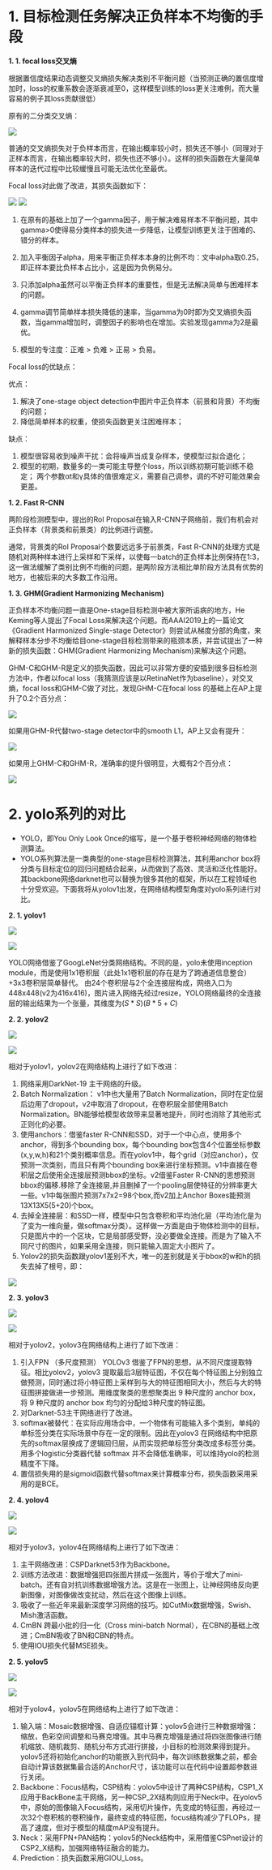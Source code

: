 # **1. 目标检测任务解决正负样本不均衡的手段**

**1. 1. focal loss交叉熵**

根据置信度结果动态调整交叉熵损失解决类别不平衡问题（当预测正确的置信度增加时，loss的权重系数会逐渐衰减至0，这样模型训练的loss更关注难例，而大量容易的例子其loss贡献很低）

原有的二分类交叉熵：

![](https://ai-studio-static-online.cdn.bcebos.com/6a8ea3fdc3ef41e6be2a3edd3a69c67268ef06de68574f35bab19bcbac3418cb)


普通的交叉熵损失对于负样本而言，在输出概率较小时，损失还不够小（同理对于正样本而言，在输出概率较大时，损失也还不够小）。这样的损失函数在大量简单样本的迭代过程中比较缓慢且可能无法优化至最优。

Focal loss对此做了改进，其损失函数如下：

![](https://ai-studio-static-online.cdn.bcebos.com/f58d7eefe13b4b06b4de532b001270bf0a488274e2c44686808a94be5738c01e)
![](https://ai-studio-static-online.cdn.bcebos.com/24ae8ca277924a84971b2cdc0149042f5eca444799414fb7b6bef269bf831e5b)


1. 在原有的基础上加了一个gamma因子，用于解决难易样本不平衡问题，其中gamma>0使得易分类样本的损失进一步降低，让模型训练更关注于困难的、错分的样本。

2. 加入平衡因子alpha，用来平衡正负样本本身的比例不均：文中alpha取0.25，即正样本要比负样本占比小，这是因为负例易分。

3. 只添加alpha虽然可以平衡正负样本的重要性，但是无法解决简单与困难样本的问题。

4. gamma调节简单样本损失降低的速率，当gamma为0时即为交叉熵损失函数，当gamma增加时，调整因子的影响也在增加。实验发现gamma为2是最优。

5. 模型的专注度：正难 > 负难 > 正易 > 负易。

Focal loss的优缺点：

优点：
1. 解决了one-stage object detection中图片中正负样本（前景和背景）不均衡的问题；
2. 降低简单样本的权重，使损失函数更关注困难样本；

缺点：
1. 模型很容易收到噪声干扰：会将噪声当成复杂样本，使模型过拟合退化；
2. 模型的初期，数量多的一类可能主导整个loss，所以训练初期可能训练不稳定；
两个参数αt和γ具体的值很难定义，需要自己调参，调的不好可能效果会更差。

**1. 2. Fast R-CNN**

两阶段检测模型中，提出的RoI Proposal在输入R-CNN子网络前，我们有机会对正负样本（背景类和前景类）的比例进行调整。

通常，背景类的RoI Proposal个数要远远多于前景类，Fast R-CNN的处理方式是随机对两种样本进行上采样和下采样，以使每一batch的正负样本比例保持在1:3，这一做法缓解了类别比例不均衡的问题，是两阶段方法相比单阶段方法具有优势的地方，也被后来的大多数工作沿用。

**1. 3. GHM(Gradient Harmonizing Mechanism)**

正负样本不均衡问题一直是One-stage目标检测中被大家所诟病的地方，He Keming等人提出了Focal Loss来解决这个问题。而AAAI2019上的一篇论文《Gradient Harmonized Single-stage Detector》则尝试从梯度分部的角度，来解释样本分步不均衡给目one-stage目标检测带来的瓶颈本质，并尝试提出了一种新的损失函数：GHM(Gradient Harmonizing Mechanism)来解决这个问题。

GHM-C和GHM-R是定义的损失函数，因此可以非常方便的安插到很多目标检测方法中，作者以focal loss（我猜测应该是以RetinaNet作为baseline），对交叉熵，focal loss和GHM-C做了对比，发现GHM-C在focal loss 的基础上在AP上提升了0.2个百分点：

![](https://ai-studio-static-online.cdn.bcebos.com/f3adfb0a0d7f47fcb770b0924b4a9942a1adbfeb7b634207a8908c315509ec8b)


如果用GHM-R代替two-stage detector中的smooth L1，AP上又会有提升：

![](https://ai-studio-static-online.cdn.bcebos.com/f06b469a51a5403bb81e32d174538c00def133315e6e4694a15a8cf4984dc114)


如果用上GHM-C和GHM-R，准确率的提升很明显，大概有2个百分点：


![](https://ai-studio-static-online.cdn.bcebos.com/5b59849cf4834f3fb4712768e434d5a70fd50e62830b4b00b7422f1d08b9edab)


# 2. **yolo系列的对比**

* YOLO，即You Only Look Once的缩写，是一个基于卷积神经网络的物体检测算法。
* YOLO系列算法是一类典型的one-stage目标检测算法，其利用anchor box将分类与目标定位的回归问题结合起来，从而做到了高效、灵活和泛化性能好。其backbone网络darknet也可以替换为很多其他的框架，所以在工程领域也十分受欢迎。下面我将从yolov1出发，在网络结构模型角度对yolo系列进行对比。

**2. 1. yolov1**

![](https://ai-studio-static-online.cdn.bcebos.com/a8033fa830434af99da3d8ee15ff8630c6b5b80d6a8e4954bd2b724abef3fddd)


![](https://ai-studio-static-online.cdn.bcebos.com/bbe47b6e70f24d8d83ea35bc1df799b2f459b560147d4cc1bbffa3cfe9dd46ee)


YOLO网络借鉴了GoogLeNet分类网络结构。不同的是，yolo未使用inception module，而是使用1x1卷积层（此处1x1卷积层的存在是为了跨通道信息整合）+3x3卷积层简单替代。 由24个卷积层与2个全连接层构成，网络入口为448x448(v2为416x416)，图片进入网络先经过resize，YOLO网络最终的全连接层的输出结果为一个张量，其维度为$\left(S*S\right)\left(B*5+C\right)$

**2. 2.  yolov2**

![](https://ai-studio-static-online.cdn.bcebos.com/62f7160caff54ff8a24b0e65b9befee62dc12034623a430cbe55d3db07ac4363)



![](https://ai-studio-static-online.cdn.bcebos.com/a206e7be38044c328d4530701e90a9aa0fc98a50a98e4395818770e84a49fddc)


相对于yolov1，yolov2在网络结构上进行了如下改进：
1. 网络采用DarkNet-19 主干网络的升级。
2. Batch Normalization： v1中也大量用了Batch Normalization，同时在定位层后边用了dropout，v2中取消了dropout，在卷积层全部使用Batch Normalization。BN能够给模型收敛带来显著地提升，同时也消除了其他形式正则化的必要。
3. 使用anchors：借鉴faster R-CNN和SSD，对于一个中心点，使用多个anchor，得到多个bounding box，每个bounding box包含4个位置坐标参数(x,y,w,h)和21个类别概率信息。而在yolov1中，每个grid（对应anchor），仅预测一次类别，而且只有两个bounding box来进行坐标预测。v1中直接在卷积层之后使用全连接层预测bbox的坐标。v2借鉴Faster R-CNN的思想预测bbox的偏移.移除了全连接层,并且删掉了一个pooling层使特征的分辨率更大一些。v1中每张图片预测7x7x2=98个box,而v2加上Anchor Boxes能预测13X13X5(5+20)个box。
4. 去掉全连接层：和SSD一样，模型中只包含卷积和平均池化层（平均池化是为了变为一维向量，做softmax分类）。这样做一方面是由于物体检测中的目标，只是图片中的一个区块，它是局部感受野，没必要做全连接。而是为了输入不同尺寸的图片，如果采用全连接，则只能输入固定大小图片了。
5. Yolov2的损失函数跟yolov1差别不大，唯一的差别就是关于bbox的w和h的损失去掉了根号，即：

![](https://ai-studio-static-online.cdn.bcebos.com/5985c02e1b3b46eb951e37e5724a8caf8a97dae8816c4069bcadf361f3b6e027)


**2. 3.  yolov3**

![](https://ai-studio-static-online.cdn.bcebos.com/18bb48357ff244bebfa31cefcc5e601b4a37d2d0113b43d8ae5f1211d0e74a98)



![](https://ai-studio-static-online.cdn.bcebos.com/28b15882f3ca4a14b71b50c1a1c9016f1e41562db94f4de98f7a3ffd175e162b)


相对于yolov2，yolov3在网络结构上进行了如下改进：
1. 引入FPN （多尺度预测）
YOLOv3 借鉴了FPN的思想，从不同尺度提取特征。相比yolov2，yolov3 提取最后3层特征图，不仅在每个特征图上分别独立做预测，同时通过将小特征图上采样到与大的特征图相同大小，然后与大的特征图拼接做进一步预测。用维度聚类的思想聚类出 9 种尺度的 anchor box，将 9 种尺度的 anchor box 均匀的分配给3种尺度的特征图。
2. 对Darknet-53主干网络进行了改进。
3. softmax被替代：在实际应用场合中，一个物体有可能输入多个类别，单纯的单标签分类在实际场景中存在一定的限制。因此在yolov3 在网络结构中把原先的softmax层换成了逻辑回归层，从而实现把单标签分类改成多标签分类。用多个logistic分类器代替 softmax 并不会降低准确率，可以维持yolo的检测精度不下降。
4. 置信损失用的是sigmoid函数代替softmax来计算概率分布，损失函数采用采用的是BCE。

**2. 4. yolov4**

![](https://ai-studio-static-online.cdn.bcebos.com/e6b69d15d7d3461da4c40dafcc668ffcdbe32bd608fb4cf39d36b8677e818da3)


![](https://ai-studio-static-online.cdn.bcebos.com/27441b8570d04cb6a2681afe851d5a2d3f7690fdf1914833b61575b295cc3856)



相对于yolov3，yolov4在网络结构上进行了如下改进：
1. 主干网络改进：CSPDarknet53作为Backbone。
2. 训练方法改进：数据增强把四张图片拼成一张图片，等价于增大了mini-batch。还有自对抗训练数据增强方法。这是在一张图上，让神经网络反向更新图像，对图像做改变扰动，然后在这个图像上训练。
3. 吸收了一些近年来最新深度学习网络的技巧。如CutMix数据增强，Swish、Mish激活函数。
4. CmBN 跨最小批的归一化（Cross mini-batch Normal），在CBN的基础上改进；CmBN吸收了BN和CBN的特点。
5. 使用IOU损失代替MSE损失。

**2. 5.  yolov5**

![](https://ai-studio-static-online.cdn.bcebos.com/00032bea0d974c7994e8c5999c4d4ada62f435fefee24ebab840d819155428a4)



![](https://ai-studio-static-online.cdn.bcebos.com/7ce26cb8816342fab7067f40e841785121da33a062e5482488cae30d1453dd6f)


相对于yolov4，yolov5在网络结构上进行了如下改进：
1. 输入端：Mosaic数据增强、自适应锚框计算：yolov5会进行三种数据增强：缩放，色彩空间调整和马赛克增强。其中马赛克增强是通过将四张图像进行随机缩放、随机裁剪、随机分布方式进行拼接，小目标的检测效果得到提升。yolov5还将初始化anchor的功能嵌入到代码中，每次训练数据集之前，都会自动计算该数据集最合适的Anchor尺寸，该功能可以在代码中设置超参数进行关闭。
2. Backbone：Focus结构，CSP结构：yolov5中设计了两种CSP结构，CSP1_X应用于BackBone主干网络，另一种CSP_2X结构则应用于Neck中。在yolov5中，原始的图像输入Focus结构，采用切片操作，先变成的特征图，再经过一次32个卷积核的卷积操作，最终变成的特征图，focus结构减少了FLOPs，提高了速度，但对于模型的精度mAP没有提升。
3. Neck：采用FPN+PAN结构：yolov5的Neck结构中，采用借鉴CSPnet设计的CSP2_X结构，加强网络特征融合的能力。
4. Prediction：损失函数采用GIOU_Loss。


